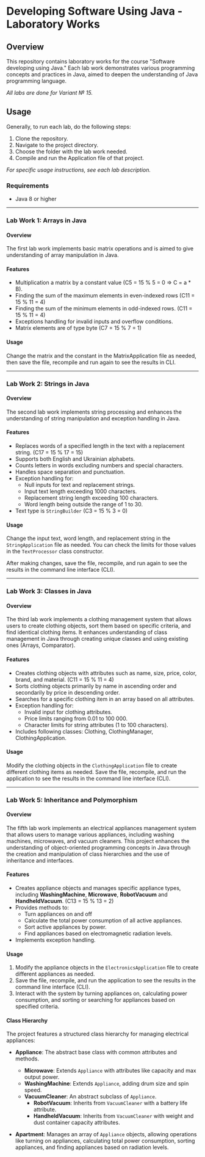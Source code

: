 # Developing Software Using Java - Laboratory Works

## Overview
This repository contains laboratory works for the course "Software developing using Java." Each lab work demonstrates various programming concepts and practices in Java, aimed to deepen the understanding of Java programming language. 

*All labs are done for Variant № 15.*

## Usage
Generally, to run each lab, do the following steps:
1. Clone the repository.
2. Navigate to the project directory.
3. Choose the folder with the lab work needed.
4. Compile and run the Application file of that project.

*For specific usage instructions, see each lab description.*

### Requirements
- Java 8 or higher

--- 
### Lab Work 1: Arrays in Java

#### Overview
The first lab work implements basic matrix operations and is aimed to give understanding of array manipulation in Java.

#### Features
- Multiplication a matrix by a constant value (C5 = 15 % 5 = 0 => C = a * B).
- Finding the sum of the maximum elements in even-indexed rows (C11 = 15 % 11 = 4)
- Finding the sum of the minimum elements in odd-indexed rows. (C11 = 15 % 11 = 4)
- Exceptions handling for invalid inputs and overflow conditions.
- Matrix elements are of type byte (C7 = 15 % 7 = 1)


#### Usage
Change the matrix and the constant in the MatrixApplication file as needed, then save the file, recompile and run again to see the results in CLI.

--- 
### Lab Work 2: Strings in Java

#### Overview
The second lab work implements string processing and enhances the understanding of string manipulation and exception handling in Java.

#### Features
- Replaces words of a specified length in the text with a replacement string. (C17 = 15 % 17 = 15)
- Supports both English and Ukrainian alphabets.
- Counts letters in words excluding numbers and special characters.
- Handles space separation and punctuation.
- Exception handling for:
  - Null inputs for text and replacement strings.
  - Input text length exceeding 1000 characters.
  - Replacement string length exceeding 100 characters.
  - Word length being outside the range of 1 to 30.
- Text type is `StringBuilder` (C3 = 15 % 3 = 0)

#### Usage
Change the input text, word length, and replacement string in the `StringApplication` file as needed. You can check the limits for those values in the `TextProcessor` class constructor.

After making changes, save the file, recompile, and run again to see the results in the command line interface (CLI).

--- 
### Lab Work 3: Classes in Java

#### Overview
The third lab work implements a clothing management system that allows users to create clothing objects, sort them based on specific criteria, and find identical clothing items. It enhances understanding of class management in Java through creating unique classes and using existing ones (Arrays, Comparator).

#### Features
- Creates clothing objects with attributes such as name, size, price, color, brand, and material. (C11 = 15 % 11 = 4)
- Sorts clothing objects primarily by name in ascending order and secondarily by price in descending order.
- Searches for a specific clothing item in an array based on all attributes.
- Exception handling for:
  - Invalid input for clothing attributes.
  - Price limits ranging from 0.01 to 100 000.
  - Character limits for string attributes (1 to 100 characters).
- Includes following classes: Clothing, ClothingManager, ClothingApplication.

#### Usage
Modify the clothing objects in the `ClothingApplication` file to create different clothing items as needed.
Save the file, recompile, and run the application to see the results in the command line interface (CLI).

---
### Lab Work 5: Inheritance and Polymorphism

#### Overview
The fifth lab work implements an electrical appliances management system that allows users to manage various appliances, including washing machines, microwaves, and vacuum cleaners. This project enhances the understanding of object-oriented programming concepts in Java through the creation and manipulation of class hierarchies and the use of inheritance and interfaces.

#### Features
- Creates appliance objects and manages specific appliance types, including **WashingMachine**, **Microwave**, **RobotVacuum** and **HandheldVacuum**. (C13 = 15 % 13 = 2)
- Provides methods to:
  - Turn appliances on and off
  - Calculate the total power consumption of all active appliances.
  - Sort active appliances by power.
  - Find appliances based on electromagnetic radiation levels.
- Implements exception handling.

#### Usage
1. Modify the appliance objects in the `ElectronicsApplication` file to create different appliances as needed.
2. Save the file, recompile, and run the application to see the results in the command line interface (CLI).
3. Interact with the system by turning appliances on, calculating power consumption, and sorting or searching for appliances based on specified criteria.

#### Class Hierarchy
The project features a structured class hierarchy for managing electrical appliances:
- **Appliance**: The abstract base class with common attributes and methods.
  - **Microwave**: Extends `Appliance` with attributes like capacity and max output power.
  - **WashingMachine**: Extends `Appliance`, adding drum size and spin speed.
  - **VacuumCleaner**: An abstract subclass of `Appliance`.
    - **RobotVacuum**: Inherits from `VacuumCleaner` with a battery life attribute.
    - **HandheldVacuum**: Inherits from `VacuumCleaner` with weight and dust container capacity attributes.

- **Apartment**: Manages an array of `Appliance` objects, allowing operations like turning on appliances, calculating total power consumption, sorting appliances, and finding appliances based on radiation levels.